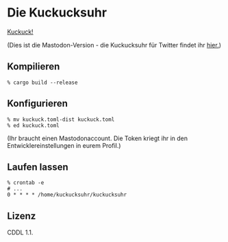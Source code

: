 # Die Kuckucksuhr

[Kuckuck!](https://social.tchncs.de/@kuckucksuhr)

(Dies ist die Mastodon-Version - die Kuckucksuhr für Twitter findet ihr [hier.](https://code.rosaelefanten.org/kuckucksuhr))

## Kompilieren

    % cargo build --release

## Konfigurieren

    % mv kuckuck.toml-dist kuckuck.toml
    % ed kuckuck.toml

(Ihr braucht einen Mastodonaccount. Die Token kriegt ihr in den Entwicklereinstellungen in eurem Profil.)

## Laufen lassen

    % crontab -e
    # ...
    0 * * * * /home/kuckucksuhr/kuckucksuhr

## Lizenz

CDDL 1.1.
